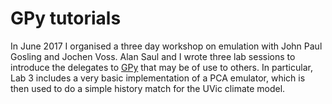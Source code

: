 # GPy tutorials

In June 2017 I organised a three day workshop on emulation with John Paul Gosling and Jochen Voss. Alan Saul and I wrote three lab sessions to introduce the delegates to [GPy](https://github.com/SheffieldML/GPy) that may be of use to others.
In particular, Lab 3 includes a very basic implementation of a PCA emulator, which is then used to do a simple history match for the UVic climate model.
